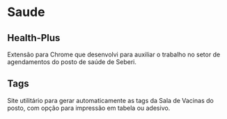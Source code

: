 # Saude
## Health-Plus
Extensão para Chrome que desenvolvi para auxiliar o trabalho no setor de agendamentos do posto de saúde de Seberi.

## Tags
Site utilitário para gerar automaticamente as tags da Sala de Vacinas do posto, com opção para impressão em tabela ou adesivo.
